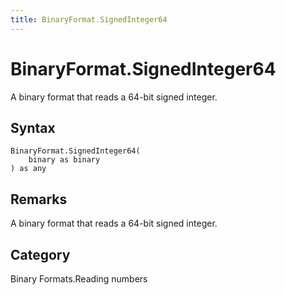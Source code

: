 ```yaml
---
title: BinaryFormat.SignedInteger64
---
```


# BinaryFormat.SignedInteger64


A binary format that reads a 64-bit signed integer.


## Syntax

```powerquery
BinaryFormat.SignedInteger64(
    binary as binary
) as any
```


## Remarks

A binary format that reads a 64-bit signed integer.



## Category
Binary Formats.Reading numbers
